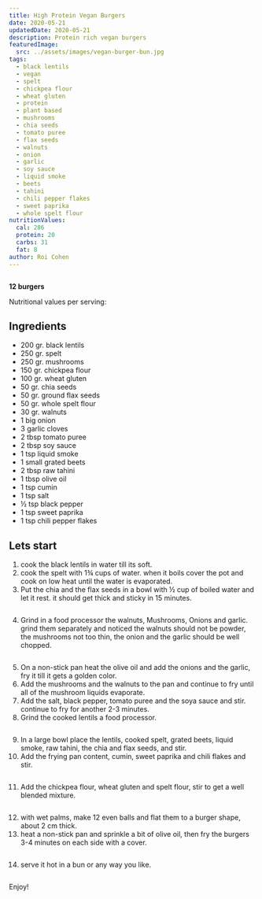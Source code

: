 ```yaml
---
title: High Protein Vegan Burgers
date: 2020-05-21
updatedDate: 2020-05-21
description: Protein rich vegan burgers
featuredImage:
  src: ../assets/images/vegan-burger-bun.jpg
tags:
  - black lentils 
  - vegan
  - spelt 
  - chickpea flour
  - wheat gluten
  - protein
  - plant based
  - mushrooms
  - chia seeds
  - tomato puree
  - flax seeds
  - walnuts
  - onion
  - garlic
  - soy sauce
  - liquid smoke
  - beets
  - tahini
  - chili pepper flakes
  - sweet paprika
  - whole spelt flour
nutritionValues:
  cal: 286
  protein: 20
  carbs: 31
  fat: 8
author: Roi Cohen
---
```


<Image filename="burger-bun"/>

**12 burgers**

Nutritional values per serving:
<NutritionValues fileName="high-protein-vegan-burgers"/>

## Ingredients

- 200 gr. black lentils 
- 250 gr. spelt 
- 250 gr. mushrooms
- 150 gr. chickpea flour
- 100 gr. wheat gluten
- 50 gr. chia seeds
- 50 gr. ground flax seeds
- 50 gr. whole spelt flour
- 30 gr. walnuts
- 1 big onion
- 3 garlic cloves
- 2 tbsp tomato puree
- 2 tbsp soy sauce
- 1 tsp liquid smoke
- 1 small grated beets
- 2 tbsp raw tahini
- 1 tbsp olive oil
- 1 tsp cumin
- 1 tsp salt
- ½ tsp black pepper
- 1 tsp sweet paprika
- 1 tsp chili pepper flakes

## Lets start 

1. cook the black lentils in water till its soft.
2. cook the spelt with 1¾ cups of water. when it boils cover the pot and cook on low heat until the water is evaporated.
3. Put the chia and the flax seeds in a bowl with ½ cup of boiled water and let it rest. it should get thick and sticky in 15 minutes.

<Image filename="flax-chia-seeds"/>

4. Grind in a food processor the walnuts, Mushrooms, Onions and garlic. 
grind them separately and noticed the walnuts should not be powder, the mushrooms not too thin, 
the onion and the garlic should be well chopped.

<Image filename="mushrooms-walnuts"/>

5. On a non-stick pan heat the olive oil and add the onions and the garlic, fry it till it gets a golden color.
6. Add the mushrooms and the walnuts to the pan and continue to fry until all of the mushroom liquids evaporate.
7. Add the salt, black pepper, tomato puree and the soya sauce and stir. continue to fry for another 2-3 minutes.
8. Grind the cooked lentils a food processor.

<Image filename="black-lentils-food-processor"/>

9. In a large bowl place the lentils, cooked spelt, grated beets, liquid smoke, raw tahini, the chia and flax seeds, and stir.
10. Add the frying pan content, cumin, sweet paprika and chili flakes and stir.

<Image filename="bowl-gluten-chickpeas"/>

11. Add the chickpea flour, wheat gluten and spelt flour, stir to get a well blended mixture.

<Image filename="vegan-burgers-blend"/>

12. with wet palms, make 12 even balls and flat them to a burger shape, about 2 cm thick.
13. heat a non-stick pan and sprinkle a bit of olive oil, then fry the burgers 3-4 minutes on each side with a cover.

<Image filename="frying-burgers-pan"/>

14. serve it hot in a bun or any way you like.

<Image filename="ready-burgers"/>

Enjoy!
